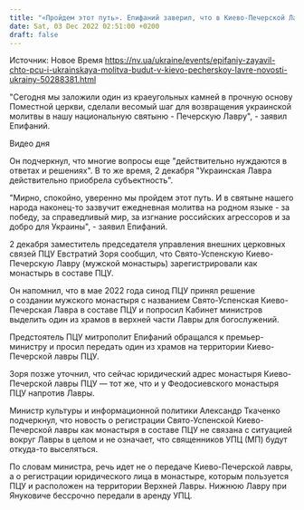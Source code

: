 ```yaml
---
title: "«Пройдем этот путь». Епифаний заверил, что в Киево-Печерской Лавре будет звучать украинская молитва"
date: Sat, 03 Dec 2022 02:51:00 +0200
draft: false
---
```

Источник: Новое Время https://nv.ua/ukraine/events/epifaniy-zayavil-chto-pcu-i-ukrainskaya-molitva-budut-v-kievo-pecherskoy-lavre-novosti-ukrainy-50288381.html


"Сегодня мы заложили один из краеугольных камней в прочную основу Поместной церкви, сделали весомый шаг для возвращения украинской молитвы в нашу национальную святыню - Печерскую Лавру", - заявил Епифаний.

 Видео дня   

Он подчеркнул, что многие вопросы еще "действительно нуждаются в ответах и решениях". В то же время, 2 декабря "Украинская Лавра действительно приобрела субъектность".

"Мирно, спокойно, уверенно мы пройдем этот путь. И в святыне нашего народа наконец-то зазвучит ежедневная молитва на родном языке - за победу, за справедливый мир, за изгнание российских агрессоров и за добро для Украины", - заявил Епифаний.

2 декабря заместитель председателя управления внешних церковных связей ПЦУ Евстратий Зоря сообщил, что Свято-Успенскую Киево-Печерскую Лавру (мужской монастырь) зарегистрировали как монастырь в составе ПЦУ.

Он напомнил, что в мае 2022 года синод ПЦУ принял решение о создании мужского монастыря с названием Свято-Успенская Киево-Печерская Лавра в составе ПЦУ и попросил Кабинет министров выделить один из храмов в верхней части Лавры для богослужений.

Предстоятель ПЦУ митрополит Епифаний обращался к премьер-министру и просил передать один из храмов на территории Киево-Печерской лавры ПЦУ.

Зоря позже уточнил, что сейчас юридический адрес монастыря Киево-Печерской лавры ПЦУ — тот же, что и у Феодосиевского монастыря ПЦУ напротив Лавры.

Министр культуры и информационной политики Александр Ткаченко подчеркнул, что новость о регистрации Свято-Успенской Киево-Печерской лавры как монастыря в составе ПЦУ не связана с ситуацией вокруг Лавры в целом и не означает, что священников УПЦ (МП) будут откуда-то выселяться.

По словам министра, речь идет не о передаче Киево-Печерской лавры, а о регистрации юридического лица в монастыре, которым пользуется ПЦУ и расположен на территории Верхней Лавры. Нижнюю Лавру при Януковиче бессрочно передали в аренду УПЦ.
